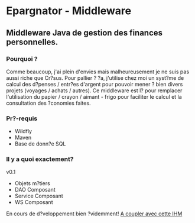 # Epargnator - Middleware
## Middleware Java de gestion des finances personnelles.

### **Pourquoi ?**
Comme beaucoup, j'ai plein d'envies mais malheureusement je ne suis pas aussi riche que Cr?sus.
Pour pallier ? ?a, j'utilise chez moi un syst?me de calcul des d?penses / entr?es d'argent pour pouvoir mener ? bien
divers projets (voyages / achats / autres).
Ce middleware est l? pour remplacer l'utilisation du papier / crayon / aimant - frigo pour faciliter le calcul et la
consultation des ?conomies faites.

### **Pr?-requis**
* Wildfly
* Maven
* Base de donn?e SQL


### **Il y a quoi exactement?**
v0.1
* Objets m?tiers
* DAO Composant
* Service Composant
* WS Composant

En cours de d?veloppement bien ?videmment!
[A coupler avec cette IHM](https://github.com/justinecomment/Epargnator-IHM)